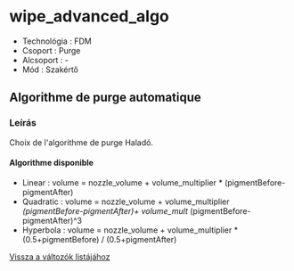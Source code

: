 # wipe\_advanced\_algo

* Technológia : FDM
* Csoport : Purge
* Alcsoport : -
* Mód : Szakértő

## Algorithme de purge automatique

### Leírás

Choix de l'algorithme de purge Haladó.

#### Algorithme disponible

* Linear :  volume = nozzle\_volume + volume\_multiplier  \* \(pigmentBefore-pigmentAfter\)
* Quadratic : volume = nozzle\_volume + volume\_multiplier   _\(pigmentBefore-pigmentAfter\)+ volume\_mult_   \(pigmentBefore-pigmentAfter\)^3
* Hyperbola : volume = nozzle\_volume + volume\_multiplier  \* \(0.5+pigmentBefore\) / \(0.5+pigmentAfter\)

[Vissza a változók listájához](/)

